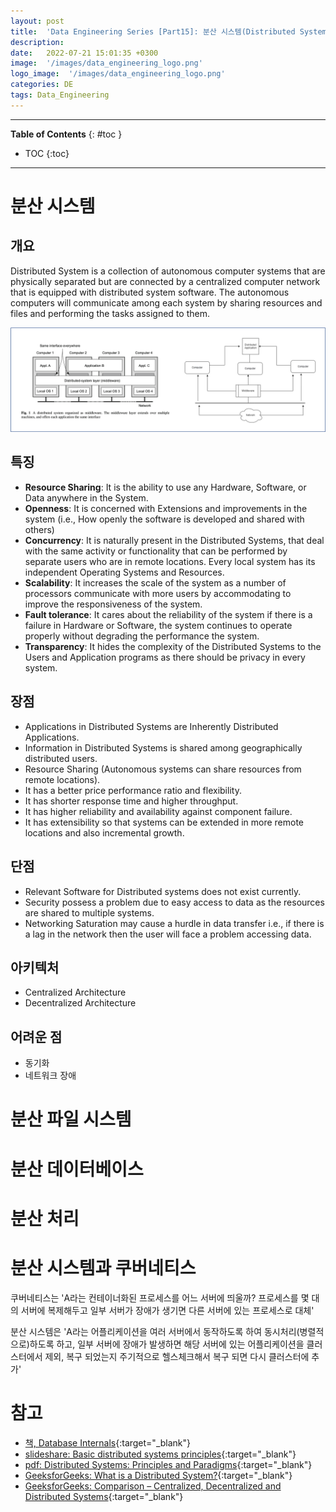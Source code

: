```yaml
---
layout: post
title:  'Data Engineering Series [Part15]: 분산 시스템(Distributed Systems) 개요'
description: 
date:   2022-07-21 15:01:35 +0300
image:  '/images/data_engineering_logo.png'
logo_image:  '/images/data_engineering_logo.png'
categories: DE
tags: Data_Engineering
---
```

---

**Table of Contents**
{: #toc }
*  TOC
{:toc}

---


# 분산 시스템

## 개요

Distributed System is a collection of autonomous computer systems that are physically separated but are connected by a centralized computer network that is equipped with distributed system software. The autonomous computers will communicate among each system by sharing resources and files and performing the tasks assigned to them.  

![](/images/dist_1.png)



## 특징

- **Resource Sharing**: It is the ability to use any Hardware, Software, or Data anywhere in the System.
- **Openness**: It is concerned with Extensions and improvements in the system (i.e., How openly the software is developed and shared with                                others)
- **Concurrency**: It is naturally present in the Distributed Systems, that deal with the same activity or functionality that can be performed by separate users who are in remote locations. Every local system has its independent Operating Systems and Resources.
- **Scalability**: It increases the scale of the system as a number of processors communicate with more users by accommodating to improve the responsiveness of the system.
- **Fault tolerance**: It cares about the reliability of the system if there is a failure in Hardware or Software, the system continues to operate properly without degrading the performance the system.
- **Transparency**: It hides the complexity of the Distributed Systems to the Users and Application programs as there should be privacy in every system.

## 장점

- Applications in Distributed Systems are Inherently Distributed Applications.
- Information in Distributed Systems is shared among geographically distributed users.
- Resource Sharing (Autonomous systems can share resources from remote locations).
- It has a better price performance ratio and flexibility.
- It has shorter response time and higher throughput.
- It has higher reliability and availability against component failure.
- It has extensibility so that systems can be extended in more remote locations and also incremental growth.

## 단점

- Relevant Software for Distributed systems does not exist currently.
- Security possess a problem due to easy access to data as the resources are shared to multiple systems.
- Networking Saturation may cause a hurdle in data transfer i.e., if there is a lag in the network then the user will face a problem accessing data.

## 아키텍처

- Centralized Architecture
- Decentralized Architecture

## 어려운 점

- 동기화
- 네트워크 장애

# 분산 파일 시스템

# 분산 데이터베이스

# 분산 처리

# 분산 시스템과 쿠버네티스

쿠버네티스는 'A라는 컨테이너화된 프로세스를 어느 서버에 띄울까? 프로세스를 몇 대의 서버에 복제해두고 일부 서버가 장애가 생기면 다른 서버에 있는 프로세스로 대체'  

분산 시스템은 'A라는 어플리케이션을 여러 서버에서 동작하도록 하여 동시처리(병렬적으로)하도록 하고, 일부 서버에 장애가 발생하면 해당 서버에 있는 어플리케이션을 클러스터에서 제외, 복구 되었는지 주기적으로 헬스체크해서 복구 되면 다시 클러스터에 추가'  


# 참고

- [책, Database Internals](http://www.kyobobook.co.kr/product/detailViewKor.laf?ejkGb=KOR&mallGb=KOR&barcode=9791161754963&orderClick=LEa&Kc=){:target="_blank"}
- [slideshare: Basic distributed systems principles](https://www.slideshare.net/rubentan/basic-distributed-systems-principles){:target="_blank"}
- [pdf: Distributed Systems: Principles and Paradigms](https://vowi.fsinf.at/images/b/bc/TU_Wien-Verteilte_Systeme_VO_%28G%C3%B6schka%29_-_Tannenbaum-distributed_systems_principles_and_paradigms_2nd_edition.pdf){:target="_blank"}
- [GeeksforGeeks: What is a Distributed System?](https://www.geeksforgeeks.org/what-is-a-distributed-system/?ref=gcse){:target="_blank"}
- [GeeksforGeeks: Comparison – Centralized, Decentralized and Distributed Systems](https://www.geeksforgeeks.org/comparison-centralized-decentralized-and-distributed-systems/?ref=gcse){:target="_blank"}